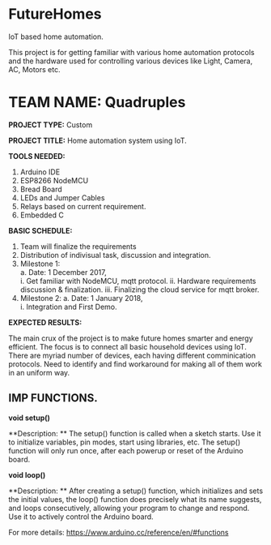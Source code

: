 # FutureHomes
IoT based home automation.

This project is for getting familiar with various home automation protocols and the hardware used for controlling various devices like Light, Camera, AC, Motors etc.

# TEAM  NAME: Quadruples

**PROJECT   TYPE:** Custom

**PROJECT   TITLE:** Home automation system using IoT. 

**TOOLS NEEDED:**

1. Arduino IDE
2. ESP8266 NodeMCU
3. Bread Board
4. LEDs and Jumper Cables
5. Relays based on current requirement.
5. Embedded C

**BASIC SCHEDULE:**

1. Team will finalize the requirements
2. Distribution of indivisual task, discussion and integration.
3. Milestone 1:  
    a. Date:  1 December 2017,   
       i. Get familiar with NodeMCU, mqtt protocol.
       ii. Hardware requirements discussion & finalization.
       iii. Finalizing the cloud service for mqtt broker.
4. Milestone 2:
    a. Date:  1 January 2018,   
       i. Integration and First Demo.

**EXPECTED  RESULTS:**

The main crux of the project is to make future homes smarter and energy efficient. The focus is to connect all basic household devices using IoT.
There are myriad number of devices, each having different comminication protocols. Need to identify and find workaround for making all of them work in an uniform way.


## IMP FUNCTIONS.


**void setup()**

**Description: **
The setup() function is called when a sketch starts. Use it to initialize variables, pin modes, start using libraries, etc. The setup() function will only run once, after each powerup or reset of the Arduino board.

**void loop()**

**Description: **
After creating a setup() function, which initializes and sets the initial values, the loop() function does precisely what its name suggests, and loops consecutively, allowing your program to change and respond. Use it to actively control the Arduino board.

For more details: https://www.arduino.cc/reference/en/#functions
